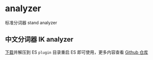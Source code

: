 # analyzer

标准分词器 stand analyzer

## 中文分词器 IK analyzer

[下载](https://github.com/medcl/elasticsearch-analysis-ik/releases)并解压到 ES `plugin` 目录重启 ES 即可使用，更多内容查看 [Github 仓库](https://github.com/medcl/elasticsearch-analysis-ik)
